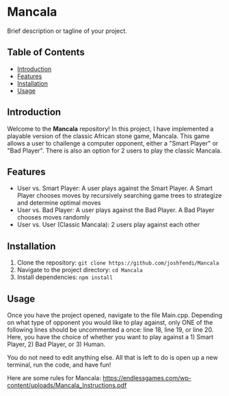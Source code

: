# Mancala

Brief description or tagline of your project.

## Table of Contents

- [Introduction](#introduction)
- [Features](#features)
- [Installation](#installation)
- [Usage](#usage)


## Introduction

Welcome to the **Mancala** repository! In this project, I have implemented a playable version of the classic African stone game, Mancala. This game allows a user to challenge a computer opponent, either a "Smart Player" or "Bad Player". There is also an option for 2 users to play the classic Mancala.

## Features

- User vs. Smart Player: A user plays against the Smart Player. A Smart Player chooses moves by recursively searching game trees to strategize and determine optimal moves
- User vs. Bad Player: A user plays against the Bad Player. A Bad Player chooses moves randomly
- User vs. User (Classic Mancala): 2 users play against each other

## Installation

1. Clone the repository: `git clone https://github.com/joshfendi/Mancala`
2. Navigate to the project directory: `cd Mancala`
3. Install dependencies: `npm install`

## Usage

Once you have the project opened, navigate to the file Main.cpp. Depending on what type of opponent you would like to play against, only ONE of the following lines should be uncommented a once: line 18, line 19, or line 20. Here, you have the choice of whether you want to play against a 1) Smart Player, 2) Bad Player, or 3) Human.

You do not need to edit anything else. All that is left to do is open up a new terminal, run the code, and have fun!

Here are some rules for Mancala: https://endlessgames.com/wp-content/uploads/Mancala_Instructions.pdf

